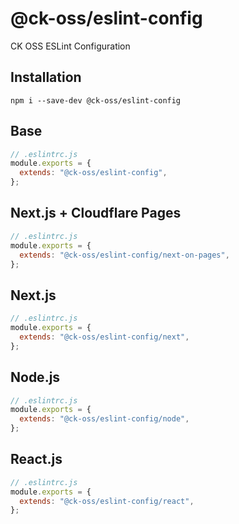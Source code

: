 # @ck-oss/eslint-config

CK OSS ESLint Configuration

## Installation

```
npm i --save-dev @ck-oss/eslint-config
```

## Base

```js
// .eslintrc.js
module.exports = {
  extends: "@ck-oss/eslint-config",
};
```

## Next.js + Cloudflare Pages

```js
// .eslintrc.js
module.exports = {
  extends: "@ck-oss/eslint-config/next-on-pages",
};
```

## Next.js

```js
// .eslintrc.js
module.exports = {
  extends: "@ck-oss/eslint-config/next",
};
```

## Node.js

```js
// .eslintrc.js
module.exports = {
  extends: "@ck-oss/eslint-config/node",
};
```

## React.js

```js
// .eslintrc.js
module.exports = {
  extends: "@ck-oss/eslint-config/react",
};
```
